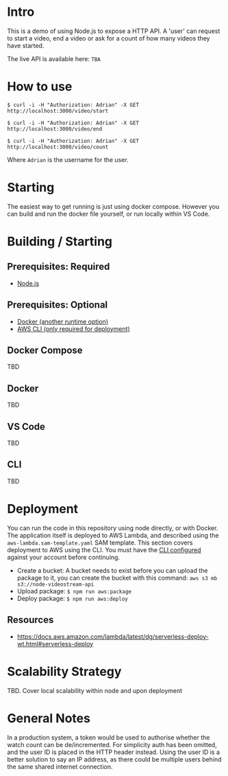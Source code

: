 # Intro
This is a demo of using Node.js to expose a HTTP API. A 'user' can request to start a video, end a video or ask for a count of how many videos they have started.

The live API is available here: `TBA`

# How to use
`$ curl -i -H "Authorization: Adrian" -X GET http://localhost:3000/video/start`

`$ curl -i -H "Authorization: Adrian" -X GET http://localhost:3000/video/end`

`$ curl -i -H "Authorization: Adrian" -X GET http://localhost:3000/video/count`

Where `Adrian` is the username for the user.

# Starting
The easiest way to get running is just using docker compose. However you can build and run the docker file yourself, or run locally within VS Code.


# Building / Starting
## Prerequisites: Required
- [Node.js](https://nodejs.org/en/download/)

## Prerequisites: Optional
- [Docker (another runtime option)](https://docs.docker.com/install/)
- [AWS CLI (only required for deployment)](https://docs.aws.amazon.com/cli/latest/userguide/installing.html)

## Docker Compose
TBD
## Docker
TBD
## VS Code
TBD
## CLI
TBD

# Deployment
You can run the code in this repository using node directly, or with Docker. The application itself is deployed to AWS Lambda, and described using the `aws-lambda.sam-template.yaml` SAM template. This section covers deployment to AWS using the CLI. You must have the [CLI configured](https://docs.aws.amazon.com/cli/latest/userguide/cli-chap-getting-started.html) against your account before continuing.

- Create a bucket: A bucket needs to exist before you can upload the package to it, you can create the bucket with this command: 
`aws s3 mb s3://node-videostream-api`
- Upload package: `$ npm run aws:package`
- Deploy package: `$ npm run aws:deploy`

## Resources
- https://docs.aws.amazon.com/lambda/latest/dg/serverless-deploy-wt.html#serverless-deploy

# Scalability Strategy
TBD. Cover local scalability within node and upon deployment

# General Notes
In a production system, a token would be used to authorise whether the
watch count can be de/incremented. For simplicity auth has been omitted,
and the user ID is placed in the HTTP header instead.
Using the user ID is a better solution to say an IP address, as there 
could be multiple users behind the same shared internet connection.